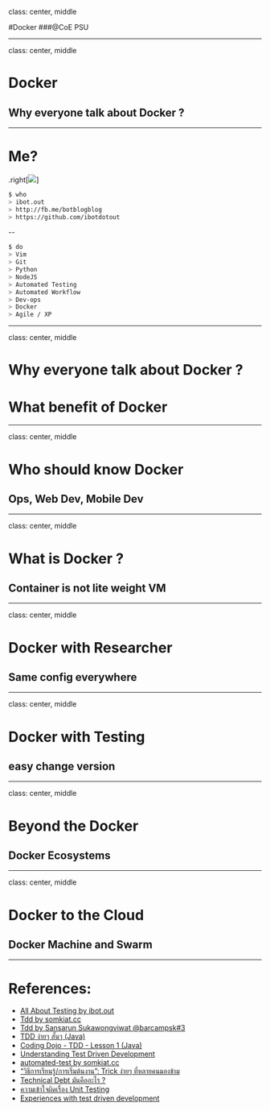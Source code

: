class: center, middle

#Docker
###@CoE PSU

---
class: center, middle

# Docker
## Why everyone talk about Docker ?

---

# Me?

.right[![](https://avatars0.githubusercontent.com/u/686676?v=3&s=460)]

```sh
$ who
> ibot.out
> http://fb.me/botblogblog
> https://github.com/ibotdotout
```
--

```sh
$ do
> Vim
> Git
> Python
> NodeJS
> Automated Testing
> Automated Workflow
> Dev-ops
> Docker
> Agile / XP
```

---

class: center, middle
# Why everyone talk about Docker ?
# What benefit of Docker

---

class: center, middle
# Who should know Docker
## Ops, Web Dev, Mobile Dev

---

class: center, middle
# What is Docker ?
## Container is not lite weight VM


---

class: center, middle
# Docker with Researcher
## Same config everywhere

---

class: center, middle
# Docker with Testing
## easy change version

---

class: center, middle
# Beyond the Docker
## Docker Ecosystems

---

class: center, middle
# Docker to the Cloud
## Docker Machine and Swarm

---
# References:
- [All About Testing by ibot.out](http://dev.im-bot.com/coding#tdd)
- [Tdd by somkiat.cc](http://www.somkiat.cc/tag/tdd/)
- [Tdd by Sansarun Sukawongviwat @barcampsk#3](https://docs.google.com/presentation/d/1WvtMy0etIthiriuQngOLdSpzOyV-YRLwZA5cqEfKQEI/edit#slide=id.p)
- [TDD ง่ายๆ สั้นๆ (Java)](https://www.youtube.com/watch?v=9OQeO64x-2k)
- [Coding Dojo - TDD - Lesson 1 (Java)](https://www.youtube.com/watch?v=4UM73byPFlA)
- [Understanding Test Driven Development](https://www.youtube.com/watch?v=q5Xd1tmIgec)
- [automated-test by somkiat.cc](http://www.somkiat.cc/tag/automated-test/)
- [“วิธีการเรียนรู้/การเริ่มต้นงาน”: Trick ง่ายๆ ที่หลายคนมองข้าม](http://www.rawitat.com/2014/10/01/1847/#more-1847)
- [Technical Debt มันคืออะไร ?](http://www.somkiat.cc/what-is-technical-debt/)
- [ความเข้าใจผิดเรื่อง Unit Testing](http://www.somkiat.cc/misconception_unit_testing/)
- [Experiences with test driven development](http://macfeteria.com/2015/09/07/experiences-with-test-driven-development/)

